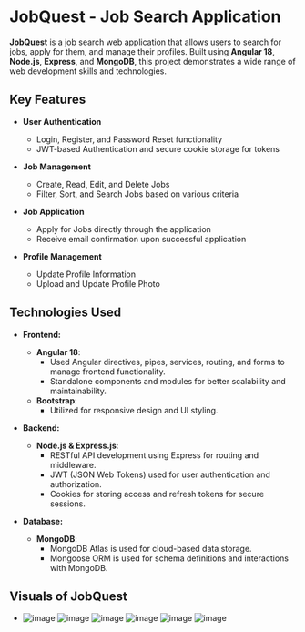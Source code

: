 # JobQuest - Job Search Application

**JobQuest** is a job search web application that allows users to search for jobs, apply for them, and manage their profiles. Built using **Angular 18**, **Node.js**, **Express**, and **MongoDB**, this project demonstrates a wide range of web development skills and technologies.

## Key Features

- **User Authentication**
  - Login, Register, and Password Reset functionality
  - JWT-based Authentication and secure cookie storage for tokens

- **Job Management**
  - Create, Read, Edit, and Delete Jobs
  - Filter, Sort, and Search Jobs based on various criteria

- **Job Application**
  - Apply for Jobs directly through the application
  - Receive email confirmation upon successful application

- **Profile Management**
  - Update Profile Information
  - Upload and Update Profile Photo

## Technologies Used

- **Frontend:**
  - **Angular 18**: 
    - Used Angular directives, pipes, services, routing, and forms to manage frontend functionality.
    - Standalone components and modules for better scalability and maintainability.
  - **Bootstrap**: 
    - Utilized for responsive design and UI styling.

- **Backend:**
  - **Node.js & Express.js**:
    - RESTful API development using Express for routing and middleware.
    - JWT (JSON Web Tokens) used for user authentication and authorization.
    - Cookies for storing access and refresh tokens for secure sessions.

- **Database:**
  - **MongoDB**:
    - MongoDB Atlas is used for cloud-based data storage.
    - Mongoose ORM is used for schema definitions and interactions with MongoDB.
   
## Visuals of JobQuest
-
    ![image](https://github.com/user-attachments/assets/1b24adf6-a274-41e6-8b19-795b6be65d0e)
    ![image](https://github.com/user-attachments/assets/b3f98a9a-c8db-443c-9e6a-a7b82d86fc25)
    ![image](https://github.com/user-attachments/assets/4b2f6cbd-35a0-4f6b-ba28-0cdfd2a59878)
    ![image](https://github.com/user-attachments/assets/55f70f29-c750-4f72-a763-4d9a4a4ba5f1)
    ![image](https://github.com/user-attachments/assets/fdd50668-47b5-43dc-bcf9-801bd3df3a53)
    ![image](https://github.com/user-attachments/assets/1383b55f-eb65-4cfe-a785-fd07676b62ec)






